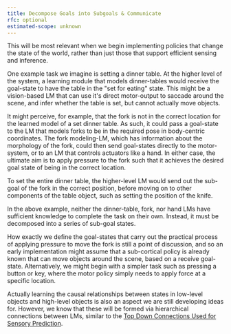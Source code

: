 ```yaml
---
title: Decompose Goals into Subgoals & Communicate
rfc: optional
estimated-scope: unknown
---
```


This will be most relevant when we begin implementing policies that change the state of the world, rather than just those that support efficient sensing and inference.

One example task we imagine is setting a dinner table. At the higher level of the system, a learning module that models dinner-tables would receive the goal-state to have the table in the "set for eating" state. This might be a vision-based LM that can use it's direct motor-output to saccade around the scene, and infer whether the table is set, but cannot actually move objects.

It might perceive, for example, that the fork is not in the correct location for the learned model of a set dinner table. As such, it could pass a goal-state to the LM that models forks to be in the required pose in body-centric coordinates. The fork modeling-LM, which has information about the morphology of the fork, could then send goal-states directly to the motor-system, or to an LM that controls actuators like a hand. In either case, the ultimate aim is to apply pressure to the fork such that it achieves the desired goal state of being in the correct location.

To set the entire dinner table, the higher-level LM would send out the sub-goal of the fork in the correct position, before moving on to other components of the table object, such as setting the position of the knife.

In the above example, neither the dinner-table, fork, nor hand LMs have sufficient knowledge to complete the task on their own. Instead, it must be decomposed into a series of sub-goal states.

How exactly we define the goal-states that carry out the practical process of applying pressure to move the fork is still a point of discussion, and so an early implementation might assume that a sub-cortical policy is already known that can move objects around the scene, based on a receive goal-state. Alternatively, we might begin with a simpler task such as pressing a button or key, where the motor policy simply needs to apply force at a specific location.

Actually learning the causal relationships between states in low-level objects and high-level objects is also an aspect we are still developing ideas for. However, we know that these will be formed via hierarchical connections between LMs, similar to the [Top Down Connections Used for Sensory Prediction](../cmp-hierarchy-improvements/add-top-down-connections.md).